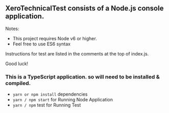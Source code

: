 ## XeroTechnicalTest consists of a Node.js console application.

Notes:
* This project requires Node v6 or higher.
* Feel free to use ES6 syntax

Instructions for test are listed in the comments at the top of index.js.

Good luck!

### This is a TypeScript application. so will need to be installed & compiled.

* `yarn or npm install` dependencies
* `yarn / npm start` for Running Node Application
* `yarn / npm` test for Running Test